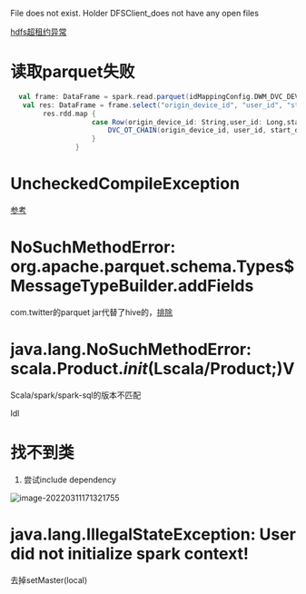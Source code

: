 File does not exist. Holder DFSClient_does not have any open files

[hdfs超租约异常](https://www.cnblogs.com/wangxiaowei/p/3317479.html)

# 读取parquet失败

```scala
  val frame: DataFrame = spark.read.parquet(idMappingConfig.DWM_DVC_DEVICE_CHAIN + suffix) //.na.drop()
   val res: DataFrame = frame.select("origin_device_id", "user_id", "start_day", "prod_cat_name", "sn", "del_flg").na.fill("")
        res.rdd.map {
                    case Row(origin_device_id: String,user_id: Long,start_day: Long,prod_cat_name: String,sn: String,del_flg: Int) => {
                        DVC_OT_CHAIN(origin_device_id, user_id, start_day.toString, prod_cat_name, end_day, sn, del_flg)
                    }
                }
```

# UncheckedCompileException

[参考](https://newbedev.com/spark-sql-fails-with-java-lang-noclassdeffounderror-org-codehaus-commons-compiler-uncheckedcompileexception)

# NoSuchMethodError: org.apache.parquet.schema.Types$MessageTypeBuilder.addFields

com.twitter的parquet jar代替了hive的，[排除](https://cdap.atlassian.net/browse/CDAP-7082?page=com.atlassian.jira.plugin.system.issuetabpanels%3Acomment-tabpanel)

# java.lang.NoSuchMethodError: scala.Product.$init$(Lscala/Product;)V

Scala/spark/spark-sql的版本不匹配

Idl

# 找不到类

1. 尝试include dependency

![image-20220311171321755](https://gitee.com/luckywind/PigGo/raw/master/image/image-20220311171321755.png)

# java.lang.IllegalStateException: User did not initialize spark context!

去掉setMaster(local)
